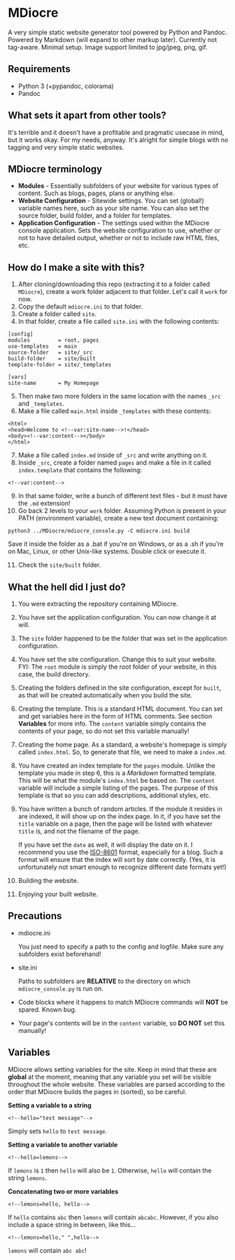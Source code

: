 # MDiocre

A very simple static website generator tool powered by Python and Pandoc. Powered by Markdown (will expand to other markup later). Currently not tag-aware. Minimal setup. Image support limited to jpg/jpeg, png, gif.

## Requirements
* Python 3 (+pypandoc, colorama)
* Pandoc

## What sets it apart from other tools?

It's terrible and it doesn't have a profitable and pragmatic usecase in mind, but it works okay. For my needs, anyway. It's alright for simple blogs with no tagging and very simple static websites.

## MDiocre terminology

* **Modules** - Essentially subfolders of your website for various types of content. Such as blogs, pages, plans or anything else.
* **Website Configuration** - Sitewide settings. You can set (global!) variable names here, such as your site name. You can also set the source folder, build folder, and a folder for templates.
* **Application Configuration** - The settings used within the MDiocre console application. Sets the website configuration to use, whether or not to have detailed output, whether or not to include raw HTML files, etc.

## How do I make a site with this?

1. After cloning/downloading this repo (extracting it to a folder called `MDiocre`), create a work folder adjacent to that folder. Let's call it `work` for now.
2. Copy the default `mdiocre.ini` to that folder.
3. Create a folder called `site`.
4. In that folder, create a file called `site.ini` with the following contents:
```
[config]
modules         = root, pages
use-templates   = main
source-folder   = site/_src
build-folder    = site/built
template-folder = site/_templates

[vars]
site-name       = My Homepage
```
5. Then make two more folders in the same location with the names `_src` and `_templates`.
6. Make a file called `main.html` inside `_templates` with these contents:
```
<html>
<head>Welcome to <!--var:site-name-->!</head>
<body><!--var:content--></body>
</html>
```
7. Make a file called `index.md` inside of `_src` and write anything on it.
8. Inside `_src`, create a folder named `pages` and make a file in it called `index.template` that contains the following:
```
<!--var:content-->
```
9. In that same folder, write a bunch of different text files - but it must have the `.md` extension!
10. Go back 2 levels to your `work` folder. Assuming Python is present in your PATH (environment variable), create a new text document containing:
```
python3 ../MDiocre/mdiocre_console.py -C mdiocre.ini build
```
Save it inside the folder as a .bat if you're on Windows, or as a .sh if you're on Mac, Linux, or other Unix-like systems. Double click or execute it.

11. Check the `site/built` folder.

## What the hell did I just do?

1. You were extracting the repository containing MDiocre.
2. You have set the application configuration. You can now change it at will.
3. The `site` folder happened to be the folder that was set in the application configuration.
4. You have set the site configuration. Change this to suit your website. FYI: The `root` module is simply the root folder of your website, in this case, the build directory.
5. Creating the folders defined in the site configuration, except for `built`, as that will be created automatically when you build the site.
6. Creating the template. This is a standard HTML document. You can set and get variables here in the form of HTML comments. See section **Variables** for more info. The `content` variable simply contains the contents of your page, so do not set this variable manually!
7. Creating the home page. As a standard, a website's homepage is simply called `index.html`. So, to generate that file, we need to make a `index.md`.
8. You have created an index template for the `pages` module. Unlike the template you made in step 6, this is a *Markdown* formatted template. This will be what the module's `index.html` be based on. The `content` variable will include a simple listing of the pages. The purpose of this template is that so you can add descriptions, additional styles, etc.
9. You have written a bunch of random articles. If the module it resides in are indexed, it will show up on the index page. In it, if you have set the `title` variable on a page, then the page will be listed with whatever `title` is, and not the filename of the page.

   If you have set the `date` as well, it will display the date on it. I recommend you use the [ISO-8601](https://en.wikipedia.org/wiki/ISO_8601) format, especially for a blog. Such a format will ensure that the index will sort by date correctly. (Yes, it is unfortunately not smart enough to recognize different date formats yet!)
10. Building the website.
11. Enjoying your built website.

## Precautions

* mdiocre.ini
  
  You just need to specify a path to the config and logfile. Make sure any subfolders exist beforehand!
  
* site.ini
  
  Paths to subfolders are **RELATIVE** to the directory on which `mdiocre_console.py` is run on.

* Code blocks where it happens to match MDiocre commands will **NOT** be spared. Known bug.

* Your page's contents will be in the `content` variable, so **DO NOT** set this manually!


## Variables

MDiocre allows setting variables for the site. Keep in mind that these are **global** at the moment, meaning that any variable you set will be visible throughout the whole website. These variables are parsed according to the order that MDiocre builds the pages in (sorted), so be careful.

**Setting a variable to a string**
```
<!--hello="test message"-->
```
Simply sets `hello` to `test message`.


**Setting a variable to another variable**
```
<!--hello=lemons-->
```
If `lemons` is `1` then `hello` will also be `1`. Otherwise, `hello` will contain the string `lemons`.

**Concatenating two or more variables**
```
<!--lemons=hello, hello-->
```
If `hello` contains `abc` then `lemons` will contain `abcabc`. However, if you also include a space string in between, like this...
```
<!--lemons=hello," ",hello-->
```
`lemons` will contain `abc abc`!